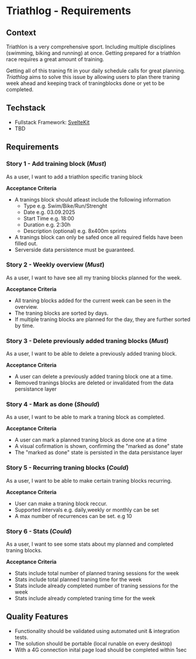 # Triathlog - Requirements
## Context
Triathlon is a very comprehensive sport. Including multiple disciplines (swimming, biking and running) at once. Getting prepared for a triathlon race requires a great amount of training.

Getting all of this traning fit in your daily schedule calls for great planning. _Triathlog_ aims to solve this issue by allowing users to plan there traning week ahead and keeping track of traningblocks done or yet to be completed.

## Techstack
- Fullstack Framework: [SvelteKit](https://svelte.dev/docs/kit/introduction)
- TBD

## Requirements
### Story 1 - Add training block (_Must_)
As a user, I want to add a triathlon specific traning block

**Acceptance Criteria**
- A tranings block should atleast include the following information
    - Type
        e.g. Swim/Bike/Run/Strenght 
    - Date
        e.g. 03.09.2025
    - Start Time
        e.g. 18:00
    - Duration
        e.g. 2:30h
    - Description (optional)
        e.g. 8x400m sprints
- A tranings block can only be safed once all required fields have been filled out.
- Serverside data persistence must be guaranteed.

### Story 2 - Weekly overview (_Must_)
As a user, I want to have see all my traning blocks planned for the week.

**Acceptance Criteria**
- All traning blocks added for the current week can be seen in the overview.
- The traning blocks are sorted by days.
- If multiple traning blocks are planned for the day, they are further sorted by time.

### Story 3 - Delete previously added traning blocks (_Must_)
As a user, I want to be able to delete a previously added traning block.

**Acceptance Criteria**
- A user can delete a previously added traning block one at a time.
- Removed tranings blocks are deleted or invalidated from the data persistance layer

### Story 4 - Mark as done (_Should_)
As a user, I want to be able to mark a traning block as completed.

**Acceptance Criteria**
- A user can mark a planned traning block as done one at a time
- A visual cofirmation is shown, confirming the "marked as done" state
- The "marked as done" state is persisted in the data persistance layer

### Story 5 - Recurring traning blocks (_Could_)
As a user, I want to be able to make certain traning blocks recurring.

**Acceptance Criteria**
- User can make a traning block reccur.
- Supported intervals e.g. daily,weekly or monthly can be set
- A max number of recurrences can be set. e.g 10

### Story 6 - Stats (_Could_)
As a user, I want to see some stats about my planned and completed traning blocks.

**Acceptance Criteria**
- Stats include total number of planned traning sessions for the week
- Stats include total planned traning time for the week
- Stats include already completed number of traning sessions for the week
- Stats include already completed traning time for the week

## Quality Features
- Functionality should be validated using automated unit & integration tests.
- The solution should be portable (local runable on every desktop)
- With a 4G connection inital page load should be completed within 1sec